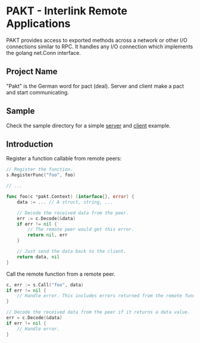# PAKT - Interlink Remote Applications

PAKT provides access to exported methods across a network or other I/O connections similar to RPC.
It handles any I/O connection which implements the golang net.Conn interface.

## Project Name

"Pakt" is the German word for pact (deal). Server and client make a pact and start communicating.

## Sample

Check the sample directory for a simple [server](sample/server) and [client](sample/client) example.

## Introduction

Register a function callable from remote peers:
```go
// Register the function.
s.RegisterFunc("foo", foo)

// ...

func foo(c *pakt.Context) (interface{}, error) {
    data := ... // A struct, string, ...

	// Decode the received data from the peer.
	err := c.Decode(&data)
	if err != nil {
		// The remote peer would get this error.
		return nil, err
	}

	// Just send the data back to the client.
	return data, nil
}
```

Call the remote function from a remote peer.
```go
c, err := s.Call("foo", data)
if err != nil {
    // Handle error. This includes errors returned from the remote function.
}

// Decode the received data from the peer if it returns a data value.
err = c.Decode(&data)
if err != nil {
    // Handle error.
}
```

